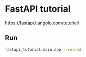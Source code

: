 # FastAPI tutorial

https://fastapi.tiangolo.com/tutorial/


## Run

```sh
fastapi_tutorial.main:app --reload
```
